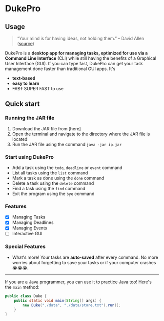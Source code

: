 # DukePro
## Usage
> “Your mind is for having ideas, not holding them.” – David Allen ([source](https://dansilvestre.com/productivity-quotes))
   
DukePro is a **desktop app for managing tasks, optimized for use via a Command Line Interface** (CLI) while still having the benefits of a Graphical User Interface (GUI). If you can type fast, DukePro can get your task management done faster than traditional GUI apps. 
It's
- **text-based**
- **easy to learn**
- ~~FAST~~ SUPER FAST to use

## Quick start

### Running the JAR file

1. Download the JAR file from [here]
2. Open the terminal and navigate to the directory where the JAR file is located
3. Run the JAR file using the command `java -jar ip.jar`

### Start using DukePro
+ Add a task using the `todo`, `deadline` or `event` command 
+ List all tasks using the `list` command 
+ Mark a task as done using the `done` command 
+ Delete a task using the `delete` command 
+ Find a task using the `find` command 
+ Exit the program using the `bye` command

### Features
- [x] Managing Tasks
- [x] Managing Deadlines
- [x] Managing Events
- [ ] Interactive GUI

### Special Features
+ What's more! Your tasks are **auto-saved** after every command.
No more worries about forgetting to save your tasks or if your 
computer crashes 😭😭😭.
__________________________________________________________________________________________

If you are a Java programmer, you can use it to practice Java too! Here's the `main` method:
```java
public class Duke {
    public static void main(String[] args) {
        new Duke("./data", "./data/store.txt").run();
    }
}
```